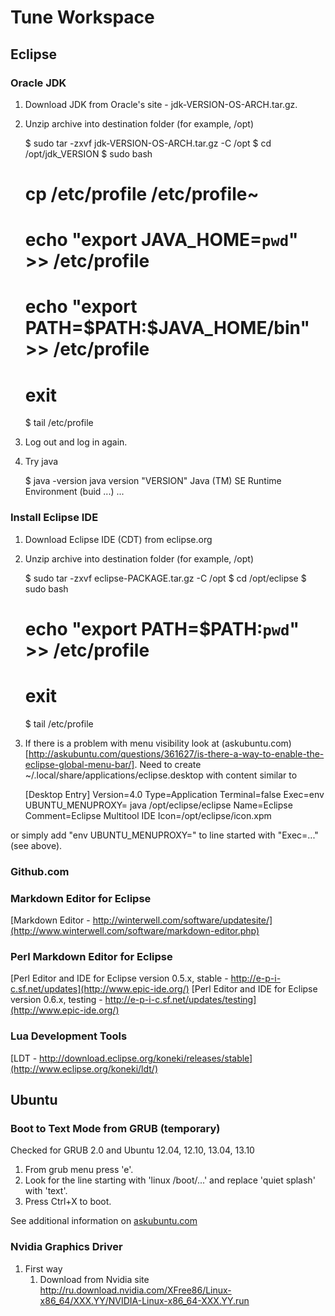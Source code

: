 # Tune Workspace

## Eclipse

### Oracle JDK

1. Download JDK from Oracle's site - jdk-VERSION-OS-ARCH.tar.gz.
2. Unzip archive into destination folder (for example, /opt)

    $ sudo tar -zxvf jdk-VERSION-OS-ARCH.tar.gz -C /opt
    $ cd /opt/jdk_VERSION
    $ sudo bash
    # cp /etc/profile /etc/profile~ 
	# echo "export JAVA_HOME=`pwd`" >> /etc/profile
	# echo "export PATH=\$PATH:\$JAVA_HOME/bin" >> /etc/profile
	# exit
	$ tail /etc/profile
	
3. Log out and log in again.
4. Try java

	$ java -version
	java version "VERSION"
	Java (TM) SE Runtime Environment (buid ...)
	...
	
### Install Eclipse IDE

1. Download Eclipse IDE (CDT) from eclipse.org

2. Unzip archive into destination folder (for example, /opt)

	$ sudo tar -zxvf eclipse-PACKAGE.tar.gz -C /opt
	$ cd /opt/eclipse
	$ sudo bash
	# echo "export PATH=\$PATH:`pwd`" >> /etc/profile
	# exit
	$ tail /etc/profile
	
3. If there is a problem with menu visibility look at (askubuntu.com)[http://askubuntu.com/questions/361627/is-there-a-way-to-enable-the-eclipse-global-menu-bar/].
Need to create ~/.local/share/applications/eclipse.desktop with content similar to

	[Desktop Entry]
	Version=4.0
	Type=Application
	Terminal=false
	Exec=env UBUNTU_MENUPROXY= java /opt/eclipse/eclipse
	Name=Eclipse
	Comment=Eclipse Multitool IDE
	Icon=/opt/eclipse/icon.xpm  

or simply add "env UBUNTU_MENUPROXY=" to line started with "Exec=..." (see above).  


### Github.com

### Markdown Editor for Eclipse
[Markdown Editor - http://winterwell.com/software/updatesite/](http://www.winterwell.com/software/markdown-editor.php)

### Perl Markdown Editor for Eclipse
[Perl Editor and IDE for Eclipse version 0.5.x, stable - http://e-p-i-c.sf.net/updates](http://www.epic-ide.org/) 
[Perl Editor and IDE for Eclipse version 0.6.x, testing - http://e-p-i-c.sf.net/updates/testing](http://www.epic-ide.org/)

### Lua Development Tools
[LDT - http://download.eclipse.org/koneki/releases/stable](http://www.eclipse.org/koneki/ldt/)

## Ubuntu
### Boot to Text Mode from GRUB (temporary)
Checked for GRUB 2.0 and Ubuntu 12.04, 12.10, 13.04, 13.10
 
1. From grub menu press 'e'. 
2. Look for the line starting with 'linux /boot/...' and replace 'quiet splash' with 'text'.
3. Press Ctrl+X to boot. 

See additional information on [askubuntu.com](http://askubuntu.com/questions/16371/how-do-i-disable-x-at-boot-time-so-that-the-system-boots-in-text-mode)

### Nvidia Graphics Driver
1. First way
    1. Download from Nvidia site 
    http://ru.download.nvidia.com/XFree86/Linux-x86_64/XXX.YY/NVIDIA-Linux-x86_64-XXX.YY.run 

